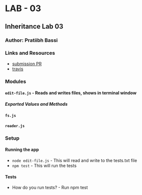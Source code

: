 # LAB - 03

## Inheritance Lab 03

### Author: Pratiibh Bassi

### Links and Resources
* [submission PR](https://github.com/pratiibh-401-advanced-javascript/lab-03/pull/1)
* [travis](https://www.travis-ci.com/pratiibh-401-advanced-javascript/lab-03)

### Modules
#### `edit-file.js` - Reads and writes files, shows in terminal window
##### Exported Values and Methods
#### `fs.js`
#### `reader.js`

### Setup

#### Running the app
* `node edit-file.js` - This will read and write to the tests.txt file
* `npm test` - This will run the tests
  
#### Tests
* How do you run tests? - Run npm test



